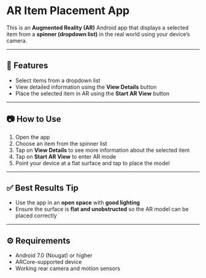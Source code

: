 # AR Item Placement App

This is an **Augmented Reality (AR)** Android app that displays a selected item from a **spinner (dropdown list)** in the real world using your device’s camera.

---

## 🌟 Features

- Select items from a dropdown list  
- View detailed information using the **View Details** button  
- Place the selected item in AR using the **Start AR View** button  

---

## 📷 How to Use

1. Open the app  
2. Choose an item from the spinner list  
3. Tap on **View Details** to see more information about the selected item  
4. Tap on **Start AR View** to enter AR mode  
5. Point your device at a flat surface and tap to place the model  

---

## ✅ Best Results Tip

- Use the app in an **open space** with **good lighting**  
- Ensure the surface is **flat and unobstructed** so the AR model can be placed correctly  

---

## ⚙️ Requirements

- Android 7.0 (Nougat) or higher  
- ARCore-supported device  
- Working rear camera and motion sensors
